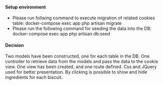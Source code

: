 #### Setup environment
- Please run follwing command to execute migration of related cookies table: docker-compose exec app php artisan migrate
- Please run the following command for seeding the data into the DB: docker-compose exec app php artisan db:seed

#### Decision
Two models have been constructed, one for each table in the DB.
One controller to retrieve data from the models and pass the data to the cookie view.
One view has been created, and one route defined.
Css and JQuery used for better presentation. By clicking is possible to show and hide ingredients for each biscuit.
